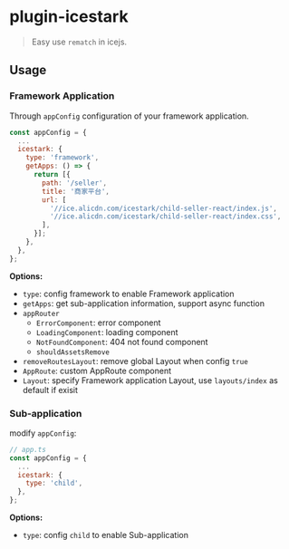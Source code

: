 # plugin-icestark

> Easy use `rematch` in icejs.

## Usage

### Framework Application

Through `appConfig` configuration of your framework application.

```js
const appConfig = {
  ...
  icestark: {
    type: 'framework',
    getApps: () => {
      return [{
        path: '/seller',
        title: '商家平台',
        url: [
          '//ice.alicdn.com/icestark/child-seller-react/index.js',
          '//ice.alicdn.com/icestark/child-seller-react/index.css',
        ],
      }];
    },
  },
};
```

**Options:**

 - `type`: config framework to enable Framework application
 - `getApps`: get sub-application information, support async function
 - `appRouter`
   - `ErrorComponent`: error component
   - `LoadingComponent`: loading component
   - `NotFoundComponent`: 404 not found component
   - `shouldAssetsRemove`
 - `removeRoutesLayout`: remove global Layout when config `true`
 - `AppRoute`: custom AppRoute component
 - `Layout`: specify Framework application Layout, use `layouts/index` as default if exisit

### Sub-application

modify `appConfig`:

```js
// app.ts
const appConfig = {
  ...
  icestark: {
    type: 'child',
  },
};
```

**Options:**
 - `type`: config `child` to enable Sub-application
